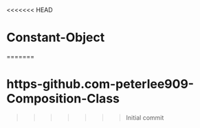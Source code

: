 <<<<<<< HEAD
# Constant-Object
=======
# https-github.com-peterlee909-Composition-Class
>>>>>>> Initial commit
